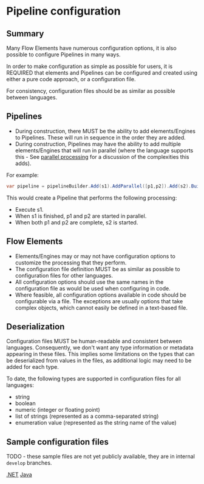 # Pipeline configuration

## Summary

Many Flow Elements have numerous configuration options, it is also possible
to configure Pipelines in many ways.

In order to make configuration as simple as possible for users, it is REQUIRED
that elements and Pipelines can be configured and created using either a pure
code approach, or a configuration file.

For consistency, configuration files should be as similar as possible between
languages.

## Pipelines

- During construction, there MUST be the ability to add elements/Engines 
  to Pipelines. These will run in sequence in the order they are added.
- During construction, Pipelines may have the ability to add multiple
  elements/Engines that will run in parallel (where the language supports this -
  See [parallel processing](../advanced-features/parallel-processing.md) for a
  discussion of the complexities this adds).

For example:

```c#
var pipeline = pipelineBuilder.Add(s1).AddParallel([p1,p2]).Add(s2).Build()
```

This would create a Pipeline that performs the following processing:
- Execute s1.
- When s1 is finished, p1 and p2 are started in parallel.
- When both p1 and p2 are complete, s2 is started.

## Flow Elements

- Elements/Engines may or may not have configuration options to customize the
  processing that they perform.
- The configuration file definition MUST be as similar as possible to configuration
  files for other languages.
- All configuration options should use the same names in the configuration file
  as would be used when configuring in code.
- Where feasible, all configuration options available in code should be configurable
  via a file. The exceptions are usually options that take complex objects, which
  cannot easily be defined in a text-based file.

## Deserialization

Configuration files MUST be human-readable and consistent between languages.
Consequently, we don't want any type information or metadata appearing in
these files. This implies some limitations on the types that can be deserialized
from values in the files, as additional logic may need to be added for each type.

To date, the following types are supported in configuration files for all languages:

- string
- boolean
- numeric (integer or floating point)
- list of strings (represented as a comma-separated string)
- enumeration value (represented as the string name of the value)

## Sample configuration files

TODO - these sample files are not yet publicly available, they are in
internal `develop` branches.

[.NET](https://github.com/51Degrees/device-detection-dotnet/blob/master/Examples/sample-configuration.json)
[Java](https://github.com/51Degrees/device-detection-java/blob/master/device-detection.examples/console/src/main/resources/gettingStartedOnPrem.xml)

